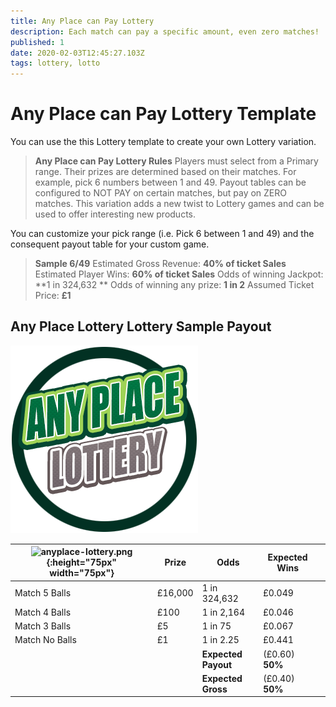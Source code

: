 ```yaml
---
title: Any Place can Pay Lottery
description: Each match can pay a specific amount, even zero matches!
published: 1
date: 2020-02-03T12:45:27.103Z
tags: lottery, lotto
---
```



# Any Place can Pay Lottery Template

You can use the this Lottery template to create your own Lottery variation.

>**Any Place can Pay Lottery Rules**
Players must select from a Primary range. Their prizes are determined based on their matches. For example, pick 6 numbers between 1 and 49. Payout tables can be configured to NOT PAY on certain matches, but pay on ZERO matches. This variation adds a new twist to Lottery games and can be used to offer interesting new products.

You can customize your pick range (i.e. Pick 6 between 1 and 49) and the consequent payout table for your custom game.

>**Sample 6/49**
Estimated Gross Revenue: **40% of ticket Sales** 
Estimated Player Wins: **60% of ticket Sales** 
Odds of winning Jackpot: **1 in 324,632   ** 
Odds of winning any prize: **1 in 2** 
Assumed Ticket Price: **£1**  

## Any Place Lottery Lottery Sample Payout

![anyplace-wins-lottery.png](/uploads/anyplace-wins-lottery.png)

| ![anyplace-lottery.png](/uploads/anypalce-lottery.png "Traditional Basic Lottery"){:height="75px" width="75px"}       | Prize   | Odds                             | Expected Wins         |                       |
|---------------|---------|----------------------------------|-----------------------|-----------------------|
| Match 5 Balls     | £16,000 | 1 in 324,632                   | £0.049               |                       |
| Match 4 Balls     | £100 | 1 in 2,164                   | £0.046            |                       |
| Match 3 Balls     | £5     | 1 in 75                        | £0.067           |                       |
| Match No Balls     | £1    | 1 in 2.25                        | £0.441              |                       |
| |       |**Expected Payout**  | (£0.60) **50%**  |  |
| |       |**Expected Gross**  | (£0.40) **50%**   |  |